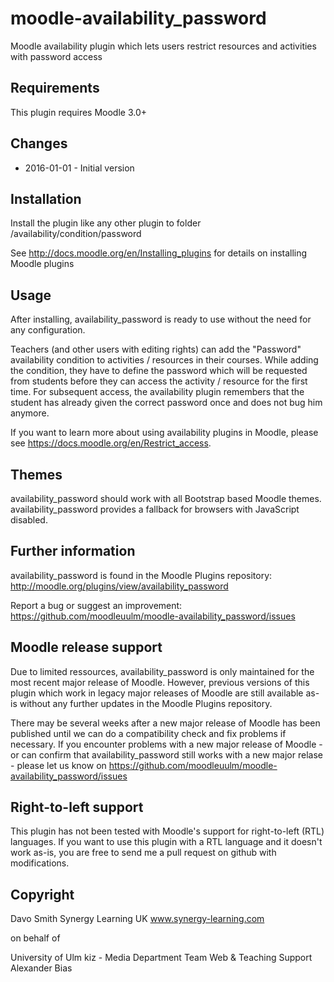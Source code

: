 moodle-availability_password
============================

Moodle availability plugin which lets users restrict resources and activities with password access


Requirements
------------

This plugin requires Moodle 3.0+


Changes
-------

* 2016-01-01 - Initial version


Installation
------------

Install the plugin like any other plugin to folder
/availability/condition/password

See http://docs.moodle.org/en/Installing_plugins for details on installing Moodle plugins


Usage
-----

After installing, availability_password is ready to use without the need for any configuration.

Teachers (and other users with editing rights) can add the "Password" availability condition to activities / resources in their courses. While adding the condition, they have to define the password which will be requested from students before they can access the activity / resource for the first time. For subsequent access, the availability plugin remembers that the student has already given the correct password once and does not bug him anymore.

If you want to learn more about using availability plugins in Moodle, please see https://docs.moodle.org/en/Restrict_access.


Themes
------

availability_password should work with all Bootstrap based Moodle themes.
availability_password provides a fallback for browsers with JavaScript disabled.


Further information
-------------------

availability_password is found in the Moodle Plugins repository: http://moodle.org/plugins/view/availability_password

Report a bug or suggest an improvement: https://github.com/moodleuulm/moodle-availability_password/issues


Moodle release support
----------------------

Due to limited ressources, availability_password is only maintained for the most recent major release of Moodle. However, previous versions of this plugin which work in legacy major releases of Moodle are still available as-is without any further updates in the Moodle Plugins repository.

There may be several weeks after a new major release of Moodle has been published until we can do a compatibility check and fix problems if necessary. If you encounter problems with a new major release of Moodle - or can confirm that availability_password still works with a new major relase - please let us know on https://github.com/moodleuulm/moodle-availability_password/issues


Right-to-left support
---------------------

This plugin has not been tested with Moodle's support for right-to-left (RTL) languages.
If you want to use this plugin with a RTL language and it doesn't work as-is, you are free to send me a pull request on
github with modifications.


Copyright
---------

Davo Smith
Synergy Learning UK
www.synergy-learning.com

on behalf of

University of Ulm
kiz - Media Department
Team Web & Teaching Support
Alexander Bias
